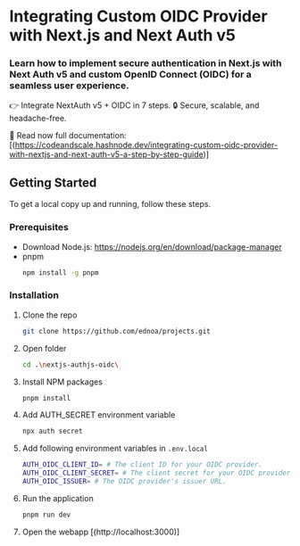 # Integrating Custom OIDC Provider with Next.js and Next Auth v5
### Learn how to implement secure authentication in Next.js with Next Auth v5 and custom OpenID Connect (OIDC) for a seamless user experience.

👉 Integrate NextAuth v5 + OIDC in 7 steps.
🔒 Secure, scalable, and headache-free.

📝 Read now full documentation: [(https://codeandscale.hashnode.dev/integrating-custom-oidc-provider-with-nextjs-and-next-auth-v5-a-step-by-step-guide)]

<!-- GETTING STARTED -->
## Getting Started

To get a local copy up and running, follow these steps.

### Prerequisites

- Download Node.js: https://nodejs.org/en/download/package-manager
- pnpm
  ```sh
  npm install -g pnpm
  ```

### Installation

1. Clone the repo
   ```sh
   git clone https://github.com/ednoa/projects.git
   ```
1. Open folder
   ```sh
   cd .\nextjs-authjs-oidc\
   ```
2. Install NPM packages
   ```sh
   pnpm install
   ```
3. Add AUTH_SECRET environment variable 
   ```sh
   npx auth secret
   ```   
4. Add following environment variables in `.env.local`
   ```sh
   AUTH_OIDC_CLIENT_ID= # The client ID for your OIDC provider.    
   AUTH_OIDC_CLIENT_SECRET= # The client secret for your OIDC provider.    
   AUTH_OIDC_ISSUER= # The OIDC provider's issuer URL.
   ```
5. Run the application
   ```sh
   pnpm run dev
   ```   
5. Open the webapp
[(http://localhost:3000)]